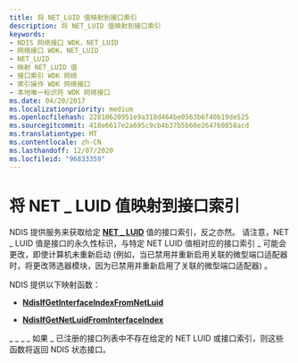 ```yaml
---
title: 将 NET_LUID 值映射到接口索引
description: 将 NET_LUID 值映射到接口索引
keywords:
- NDIS 网络接口 WDK，NET_LUID
- 网络接口 WDK，NET_LUID
- NET_LUID
- 映射 NET_LUID 值
- 接口索引 WDK 网络
- 索引操作 WDK 网络接口
- 本地唯一标识符 WDK 网络接口
ms.date: 04/20/2017
ms.localizationpriority: medium
ms.openlocfilehash: 22810620951e9a318d464be0563b6f40b19de525
ms.sourcegitcommit: 418e6617e2a695c9cb4b37b5b60e264760858acd
ms.translationtype: MT
ms.contentlocale: zh-CN
ms.lasthandoff: 12/07/2020
ms.locfileid: "96833359"
---
```

# <a name="mapping-a-net_luid-value-to-an-interface-index"></a>将 NET \_ LUID 值映射到接口索引





NDIS 提供服务来获取给定 [**NET \_ LUID**](/windows/win32/api/ifdef/ns-ifdef-net_luid_lh) 值的接口索引，反之亦然。 请注意，NET \_ LUID 值是接口的永久性标识，与特定 NET LUID 值相对应的接口索引 \_ 可能会更改，即使计算机未重新启动 (例如，当已禁用并重新启用关联的微型端口适配器时，将更改筛选器模块，因为已禁用并重新启用了关联的微型端口适配器) 。

NDIS 提供以下映射函数：

-   [**NdisIfGetInterfaceIndexFromNetLuid**](/windows-hardware/drivers/ddi/ndis/nf-ndis-ndisifgetinterfaceindexfromnetluid)

-   [**NdisIfGetNetLuidFromInterfaceIndex**](/windows-hardware/drivers/ddi/ndis/nf-ndis-ndisifgetnetluidfrominterfaceindex)

\_ \_ \_ \_ 如果 \_ 已注册的接口列表中不存在给定的 NET LUID 或接口索引，则这些函数将返回 NDIS 状态接口。

 

